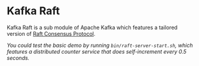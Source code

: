 Kafka Raft
=================
Kafka Raft is a sub module of Apache Kafka which features a tailored version of
[Raft Consensus Protocol](https://www.usenix.org/system/files/conference/atc14/atc14-paper-ongaro.pdf).
<p>

*You could test the basic demo by running `bin/raft-server-start.sh`, which features a distributed counter
service that does self-increment every 0.5 seconds.*
